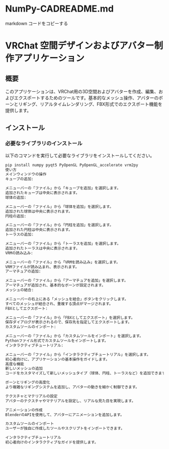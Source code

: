 # NumPy-CADREADME.md
markdown
コードをコピーする
# VRChat 空間デザインおよびアバター制作アプリケーション

## 概要
このアプリケーションは、VRChat用の3D空間およびアバターを作成、編集、およびエクスポートするためのツールです。基本的なメッシュ操作、アバターのボーンとリギング、リアルタイムレンダリング、FBX形式でのエクスポート機能を提供します。

## インストール

### 必要なライブラリのインストール
以下のコマンドを実行して必要なライブラリをインストールしてください。

```bash
pip install numpy pyqt5 PyOpenGL PyOpenGL_accelerate vrm2py
使い方
メインウィンドウの操作
キューブの追加:

メニューバーの「ファイル」から「キューブを追加」を選択します。
追加されたキューブは中央に表示されます。
球体の追加:

メニューバーの「ファイル」から「球体を追加」を選択します。
追加された球体は中央に表示されます。
円柱の追加:

メニューバーの「ファイル」から「円柱を追加」を選択します。
追加された円柱は中央に表示されます。
トーラスの追加:

メニューバーの「ファイル」から「トーラスを追加」を選択します。
追加されたトーラスは中央に表示されます。
VRMの読み込み:

メニューバーの「ファイル」から「VRMを読み込み」を選択します。
VRMファイルが読み込まれ、表示されます。
アーマチュアの追加:

メニューバーの「ファイル」から「アーマチュアを追加」を選択します。
アーマチュアが追加され、基本的なボーンが設定されます。
メッシュの結合:

メニューバーの右上にある「メッシュを結合」ボタンをクリックします。
すべてのメッシュが結合され、重複する頂点がマージされます。
FBXとしてエクスポート:

メニューバーの「ファイル」から「FBXとしてエクスポート」を選択します。
保存ダイアログが表示されるので、保存先を指定してエクスポートします。
カスタムツールのインポート:

メニューバーの「ファイル」から「カスタムツールをインポート」を選択します。
Pythonファイル形式でカスタムツールをインポートします。
インタラクティブチュートリアル:

メニューバーの「ファイル」から「インタラクティブチュートリアル」を選択します。
初心者向けに、アプリケーションの基本操作をガイドします。
高度な機能
新しいメッシュの追加
コードをカスタマイズして新しいメッシュタイプ（球体、円柱、トーラスなど）を追加できます。

ボーンとリギングの高度化
より複雑なリギングシステムを追加し、アバターの動きを細かく制御できます。

テクスチャとマテリアルの設定
アバターのテクスチャやマテリアルを設定し、リアルな見た目を実現します。

アニメーションの作成
BlenderのAPIを使用して、アバターにアニメーションを追加します。

カスタムツールのインポート
ユーザーが独自に作成したツールやスクリプトをインポートできます。

インタラクティブチュートリアル
初心者向けのインタラクティブなガイドを提供します。
